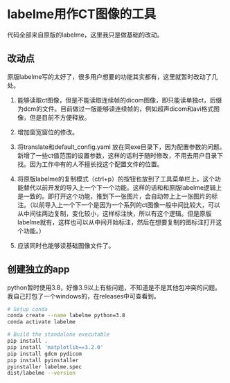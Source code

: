 # labelme用作CT图像的工具

代码全部来自原版的labelme，这里我只是做基础的改动。

## 改动点

原版labelme写的太好了，很多用户想要的功能其实都有，这里就暂时改动了几处。

1. 能够读取ct图像，但是不能读取连续帧的dicom图像，即只能读单独ct，后缀为dcm的文件。目前做过一版能够读连续帧的，例如超声dicom和avi格式图像，但是目前不方便释放。

2. 增加窗宽窗位的修改。

3. 将translate和default_config.yaml 放在同exe目录下，因为配置参数的问题。新增了一些ct值范围的设置参数，这样的话利于随时修改，不用去用户目录下找。因为工作中有的人不擅长找这个配置文件的位置。

4. 将原版labelme的复制模式（ctrl+p）的按钮也放到了工具菜单栏上，这个功能替代以前开发的导入上一个下一个功能。这样的话和和原版labelme逻辑上是一致的。即打开这个功能，推到下一张图片，会自动带上上一张图片的标注。（以前导入上一个下一个是因为一个系列的ct图像一般中间比较大，可以从中间往两边复制，变化较小，这样标注快，所以有这个逻辑。但是原版labelme就有，这样也可以从中间开始标注，然后在想要复制的图标注打开这个功能。）

5. 应该同时也能够读基础图像文件了。

## 创建独立的app

python暂时使用3.8，好像3.9以上有些问题，不知道是不是其他包冲突的问题。我自己打包了一个windows的，在releases中可查看到。

```bash
# Setup conda
conda create --name labelme python=3.8
conda activate labelme

# Build the standalone executable
pip install .
pip install 'matplotlib==3.2.0'
pip install gdcm pydicom
pip install pyinstaller
pyinstaller labelme.spec
dist/labelme --version
```
